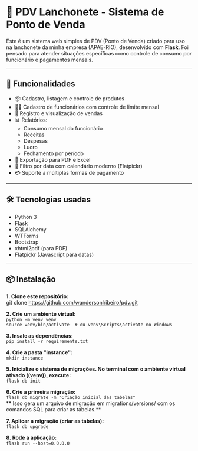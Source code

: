 # 🍔 PDV Lanchonete - Sistema de Ponto de Venda

Este é um sistema web simples de PDV (Ponto de Venda) criado para uso na lanchonete da minha empresa (APAE-RIO), desenvolvido com **Flask**. Foi pensado para atender situações específicas como controle de consumo por funcionário e pagamentos mensais.

---

## 🚀 Funcionalidades

- 📦 Cadastro, listagem e controle de produtos
- 👨‍💼 Cadastro de funcionários com controle de limite mensal
- 🧾 Registro e visualização de vendas
- 📊 Relatórios:
  - Consumo mensal do funcionário
  - Receitas
  - Despesas
  - Lucro
  - Fechamento por período
- 📁 Exportação para PDF e Excel
- 📆 Filtro por data com calendário moderno (Flatpickr)
- 💳 Suporte a múltiplas formas de pagamento

---

## 🛠 Tecnologias usadas

- Python 3
- Flask
- SQLAlchemy
- WTForms
- Bootstrap
- xhtml2pdf (para PDF)
- Flatpickr (Javascript para datas)

---

## 📦 Instalação

**1. Clone este repositório:**  
git clone https://github.com/wandersonlribeiro/pdv.git

**2. Crie um ambiente virtual:**  
`python -m venv venv`  
`source venv/bin/activate  # ou venv\Scripts\activate no Windows`

**3. Insale as dependências:**  
`pip install -r requirements.txt`

**4. Crie a pasta "instance":**  
`mkdir instance`

**5. Inicialize o sistema de migrações. No terminal com o ambiente virtual ativado ((venv)), execute:**  
`flask db init`

**6. Crie a primeira migração:**  
`flask db migrate -m "Criação inicial das tabelas"`  
** Isso gera um arquivo de migração em migrations/versions/ com os comandos SQL para criar as tabelas.**  

**7. Aplicar a migração (criar as tabelas):**  
`flask db upgrade`

**8. Rode a aplicação:**  
`flask run --host=0.0.0.0`


